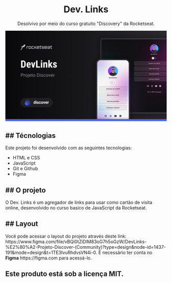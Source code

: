 <h1 align="center">Dev. Links</h1>

<p align="center">Desolvivo por meio do curso gratuito "Discovery" da Rocketseat.</p>

<p align="Center">
  <img alt="Projeto Devlinks" src=".github/preview.png">
</p>

<h2>
  ## Técnologias
</h2>

<p>
  Este projeto foi desenvolvido com as seguintes tecnologias:

- HTML e CSS
- JavaScript
- Git e Github
- Figma
</p>

<h2>
  ## O projeto
</h2>

<p>
  O Dev. Links é um agregador de links para usar como cartão de visita online, desenvolvido no curso basico de JavaScript da Rocketseat.
</p>

<h2>
  ## Layout
</h2>
  Você pode acessar o layout do projeto através deste link: https://www.figma.com/file/vBQi0tZiDlM83oG7h5oGzW/DevLinks-%E2%80%A2-Projeto-Discover-(Community)?type=design&node-id=1437-191&mode=design&t=1TE3IvuRhdvsVN4i-0. É necessário ter conta no <strong>Figma</strong> https://figma.com para acessá-lo.

<p></p>

<h2>
  Este produto está sob a licença MIT.
</h2>
